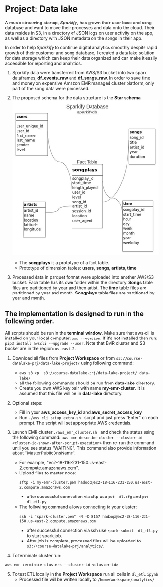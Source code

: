 # Project: Data lake
 
A music streaming startup, _Sparkify_, has grown their user base and song database and 
want to move their processes and data onto the cloud. Their data resides in S3, in a 
directory of JSON logs on user activity on the app, as well as a directory with JSON 
metadata on the songs in their app.

In order to help _Sparkify_ to continue digital analytics smoothly despite rapid growth
of their customer and song database, I created a data lake solution for data storage
which can keep their data organized and can make it easily accessible for reporting
and analytics.

1. Sparkify data were transferred from AWS/S3 bucket into two spark dataframes, 
**df_events_raw** and **df_songs_raw**. In order to save time and money on expensive 
   Amazon EMR managed cluster platform, only part of the song data were processed. 
2. The proposed schema for the data structure is the **Star schema** 
![Star schema](ERD_sparkifydb.jpg "Star schema") 

   - The **songplays** is a prototype of a fact table.
   - Prototype of dimension tables: **users**, **songs**, **artists**, **time**

3. Processed data in parquet format were uploaded into another AWS/S3 bucket. Each 
   table has its own folder within the directory. **Songs** table files are partitioned 
   by year and then artist. The **time** table files are partitioned by year and month. 
   **Songplays** table files are partitioned by year and month.

## The implementation is designed to run in the following order.
All scripts should be run in the **terminal window**. Make sure that aws-cli is installed 
on your local computer: `aws --version`. If it's not installed then run: 
`pip3 install awscli --upgrade --user`. Note that EMR cluster and S3 bucket are in the 
region: `us-east-2`.

1. Download all files from **Project Workspace** or from 
   `s3://course-datalake-prj/data-lake-project/` using following command:
   - ```aws s3 cp  s3://course-datalake-prj/data-lake-project/ data-lake/```
   - all the following commands should be run from **data-lake** directory.
   - Create you own AWS key pair with name **my-emr-cluster**. It is assumed that this file will 
     be in **data-lake** directory.

2. Optional steps: 
   - Fill in your **aws_access_key_id** and **aws_secret_access_key**
   - Run `./aws_cli_setup_extra.sh ` script and just press "Enter" on each prompt. 
   The script will set appropriate AWS credentials.
   
3. Launch EMR cluster `./aws_emr_cluster.sh ` and check the status using the following 
   command:
   ```aws emr describe-cluster --cluster-id <cluster-id-shown-after-script-execution>```
   then re-run the command until you see status "WAITING". This command also provide 
   information about "MasterPublicDnsName". 
   - For example, "ec2-18-116-231-150.us-east-2.compute.amazonaws.com". 
   - Upload files to master node:
     ```
     sftp -i my-emr-cluster.pem hadoop@ec2-18-116-231-150.us-east-2.compute.amazonaws.com
     ```
     - after successful connection via sftp use `put  dl.cfg` and `put  dl_etl.py`
   - The following command allows connecting to your cluster: 
     ```
     ssh -i "spark-cluster.pem" -N -D 8157 hadoop@ec2-18-116-231-150.us-east-2.compute.amazonaws.com
     ``` 
     - after successful connection via ssh use `spark-submit  dl_etl.py` to start spark job. 
     - After job is complete, processed files will be uploaded to 
       `s3://course-datalake-prj/analytics/`. 
4. To terminate cluster run: 
``` 
aws emr terminate-clusters --cluster-id <cluster-id>
```
5. To test ETL locally in the **Project Workspace** run all cells in `dl_etl.ipynb` 
   - Processed file will be written locally to `/home/workspace/analytics/`

